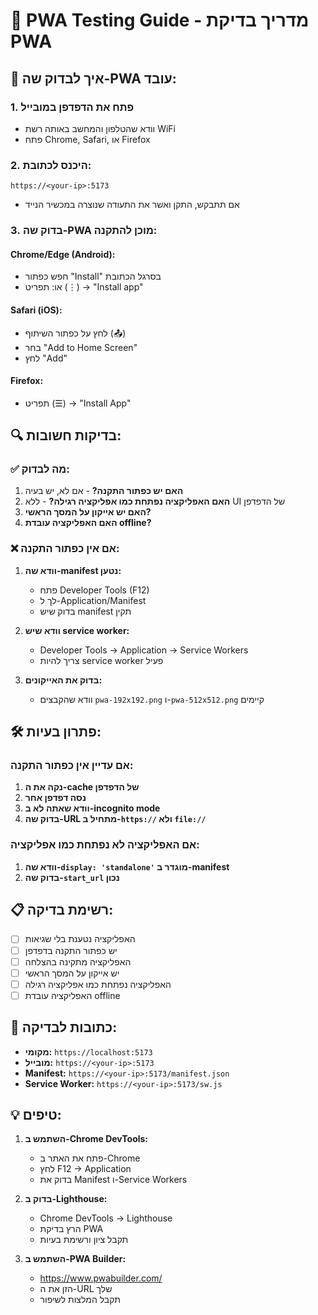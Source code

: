# 🚀 PWA Testing Guide - מדריך בדיקת PWA

## 📱 איך לבדוק שה-PWA עובד:

### 1. **פתח את הדפדפן במובייל**
- וודא שהטלפון והמחשב באותה רשת WiFi
- פתח Chrome, Safari, או Firefox

### 2. **היכנס לכתובת:**
```
https://<your-ip>:5173
```
- אם תתבקש, התקן ואשר את התעודה שנוצרה במכשיר הנייד

### 3. **בדוק שה-PWA מוכן להתקנה:**

#### **Chrome/Edge (Android):**
- חפש כפתור "Install" בסרגל הכתובת
- או: תפריט (⋮) → "Install app"

#### **Safari (iOS):**
- לחץ על כפתור השיתוף (📤)
- בחר "Add to Home Screen"
- לחץ "Add"

#### **Firefox:**
- תפריט (☰) → "Install App"

## 🔍 בדיקות חשובות:

### ✅ **מה לבדוק:**
1. **האם יש כפתור התקנה?** - אם לא, יש בעיה
2. **האם האפליקציה נפתחת כמו אפליקציה רגילה?** - ללא UI של הדפדפן
3. **האם יש אייקון על המסך הראשי?**
4. **האם האפליקציה עובדת offline?**

### ❌ **אם אין כפתור התקנה:**
1. **וודא שה-manifest נטען:**
   - פתח Developer Tools (F12)
   - לך ל-Application/Manifest
   - בדוק שיש manifest תקין

2. **וודא שיש service worker:**
   - Developer Tools → Application → Service Workers
   - צריך להיות service worker פעיל

3. **בדוק את האייקונים:**
   - וודא שהקבצים `pwa-192x192.png` ו-`pwa-512x512.png` קיימים

## 🛠️ פתרון בעיות:

### **אם עדיין אין כפתור התקנה:**
1. **נקה את ה-cache של הדפדפן**
2. **נסה דפדפן אחר**
3. **וודא שאתה לא ב-incognito mode**
4. **בדוק שה-URL מתחיל ב-`https://` ולא `file://`**

### **אם האפליקציה לא נפתחת כמו אפליקציה:**
1. **וודא שה-`display: 'standalone'` מוגדר ב-manifest**
2. **בדוק שה-`start_url` נכון**

## 📋 רשימת בדיקה:

- [ ] האפליקציה נטענת בלי שגיאות
- [ ] יש כפתור התקנה בדפדפן
- [ ] האפליקציה מתקינה בהצלחה
- [ ] יש אייקון על המסך הראשי
- [ ] האפליקציה נפתחת כמו אפליקציה רגילה
- [ ] האפליקציה עובדת offline

## 🎯 כתובות לבדיקה:

- **מקומי:** `https://localhost:5173`
- **מובייל:** `https://<your-ip>:5173`
- **Manifest:** `https://<your-ip>:5173/manifest.json`
- **Service Worker:** `https://<your-ip>:5173/sw.js`

## 💡 טיפים:

1. **השתמש ב-Chrome DevTools:**
   - פתח את האתר ב-Chrome
   - לחץ F12 → Application
   - בדוק את Manifest ו-Service Workers

2. **בדוק ב-Lighthouse:**
   - Chrome DevTools → Lighthouse
   - הרץ בדיקת PWA
   - תקבל ציון ורשימת בעיות

3. **השתמש ב-PWA Builder:**
   - https://www.pwabuilder.com/
   - הזן את ה-URL שלך
   - תקבל המלצות לשיפור
